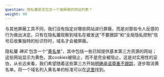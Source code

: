 ```yaml
---
question: 隐私獾是否包含一个被屏蔽的网站列表？
weight: 90
---
```


与其他屏蔽工具不同，我们没有指定对哪些网站进行屏蔽，而是对那些令人反感的行为做出决定。只有在隐私獾观察到域名在被发送“不要跟踪”和“全局隐私控制”信号后收集独特的标识符时，域名才会被屏蔽。

隐私獾 _确实_ 包含一个“[黄名单](https://github.com/EFForg/privacybadger/blob/master/src/data/yellowlist.txt)”，其中包括一些已知提供基本第三方资源的网站；这些网站显示为黄色，其cookies被阻止，而不是完全被阻止。这是对实用性的妥协，从长远来看，我们希望随着这些第三方开始[明确承诺尊重不跟踪](https://www.eff.org/dnt-policy)，逐步取消黄名单。将一个域名列入黄名单的标准可以在[这里](https://github.com/EFForg/privacybadger/blob/master/doc/yellowlist-criteria.md)找到。
